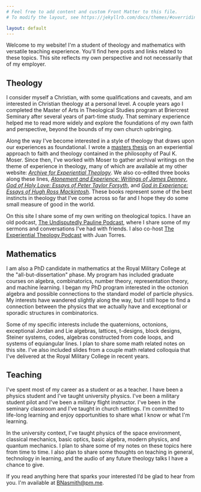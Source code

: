 ```yaml
---
# Feel free to add content and custom Front Matter to this file.
# To modify the layout, see https://jekyllrb.com/docs/themes/#overriding-theme-defaults

layout: default
---
```


Welcome to my website! I'm a student of theology and mathematics with versatile teaching experience. You'll find here posts and links related to these topics. This site reflects my own perspective and not necessarily that of my employer.  

## Theology 

I consider myself a Christian, with some qualifications and caveats, and am interested in Christian theology at a personal level. A couple years ago I completed the Master of Arts in Theological Studies program at Briercrest Seminary after several years of part-time study. That seminary experience helped me to read more widely and explore the foundations of my own faith and perspective, beyond the bounds of my own church upbringing.

Along the way I've become interested in a style of theology that draws upon our experiences as foundational. 
I wrote a [masters thesis](https://archive.org/embed/cognitive_idolatry_and_the_trinity) on an experiential approach to faith and theology contained in the philosophy of Paul K. Moser. 
Since then, I've worked with Moser to gather archival writings on the theme of experience in theology, many of which are available at my other website: [*Archive for Experiential Theology*](https://experientialtheology.hcommons.org/). 
We also co-edited three books along these lines, [*Atonement and Experience: Writings of James Denney*](https://wipfandstock.com/9781666731354/atonement-and-experience/), [*God of Holy Love: Essays of Peter Taylor Forsyth*](https://wipfandstock.com/god-of-holy-love.html), and [*God in Experience: Essays of Hugh Ross Mackintosh*](https://wipfandstock.com/god-in-experience.html). 
These books represent some of the best instincts in theology that I've come across so far and I hope they do some small measure of good in the world. 


On this site I share some of my own writing on theological topics. I have an old podcast, [The Undisputedly Pauline Podcast](https://anchor.fm/ben-nasmith), where I share some of my sermons and conversations I've had with friends. I also co-host [The Experiential Theology Podcast](https://anchor.fm/experientialtheology) with Juan Torres.  

## Mathematics

I am also a PhD candidate in mathematics at the Royal Military College at the "all-but-dissertation" phase. My program has included graduate courses on algebra, combinatorics, number theory, representation theory, and machine learning. I began my PhD program interested in the octonion algebra and possible connections to the standard model of particle physics. My interests have wandered slightly along the way, but I still hope to find a connection between the physics that we actually have and exceptional or sporadic structures in combinatorics. 

Some of my specific interests include the quaternions, octonions, exceptional Jordan and Lie algebras, lattices, t-designs, block designs, Steiner systems, codes, algebras constructed from code loops, and systems of equiangular lines. I plan to share some math related notes on this site. I've also included slides from a couple math related colloquia that I've delivered at the Royal Military College in recent years. 

## Teaching

I've spent most of my career as a student or as a teacher. I have been a physics student and I've taught university physics. I've been a military student pilot and I've been a military flight instructor. I've been in the seminary classroom and I've taught in church settings. I'm committed to life-long learning and enjoy opportunities to share what I know or what I'm learning. 

In the university context, I've taught physics of the space environment, classical mechanics, basic optics, basic algebra, modern physics, and quantum mechanics. I plan to share some of my notes on these topics here from time to time. I also plan to share some thoughts on teaching in general, technology in learning, and the audio of any future theology talks I have a chance to give.  

If you read anything here that sparks your interested I’d be glad to hear from you. I'm available at BNasmith@pm.me.


